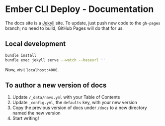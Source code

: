 # Ember CLI Deploy - Documentation

The docs site is a [Jekyll](http://jekyllrb.com/) site. To update, just push new code to the `gh-pages` branch; no need to build, GitHub Pages will do that for us.

## Local development

```sh
bundle install
bundle exec jekyll serve --watch --baseurl ''
```

Now, visit `localhost:4000`.

## To author a new version of docs

1. Update `/_data/navs.yml` with your Table of Contents
2. Update `_config.yml`, the `defaults` key, with your new version
3. Copy the previous version of docs under `/docs` to a new directory named the new version
4. Start writing!

